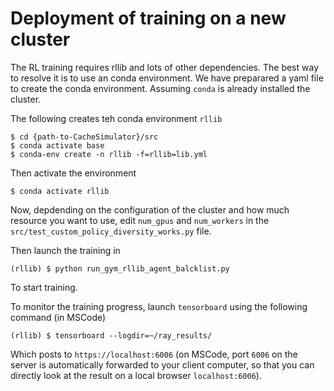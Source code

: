 # Deployment of training on a new cluster

The RL training requires rllib and lots of other dependencies. The best way to resolve it is to use an conda environment. We have preparared a yaml file to create the conda environment. Assuming ```conda``` is already installed the cluster.

The following creates teh conda environment ```rllib```
```
$ cd {path-to-CacheSimulator}/src
$ conda activate base
$ conda-env create -n rllib -f=rllib=lib.yml
```

Then activate the environment
```
$ conda activate rllib 
```

Now, depdending on the configuration of the cluster and how much resource you want to use, edit ```num_gpus``` and ```num_workers``` in the ```src/test_custom_policy_diversity_works.py``` file.

Then launch the training in 

```
(rllib) $ python run_gym_rllib_agent_balcklist.py
```
To start training.

To monitor the training progress, launch ```tensorboard``` using the following command (in MSCode)

```
(rllib) $ tensorboard --logdir=~/ray_results/
```

Which posts to ```https://localhost:6006``` (on MSCode, port ```6006``` on the server is automatically forwarded to your client computer, so that you can directly look at the result on a local browser ```localhost:6006```).